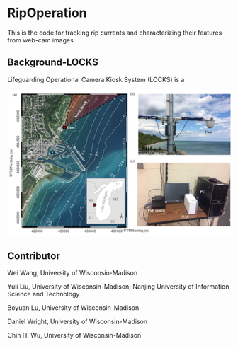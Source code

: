 # RipOperation
This is the code for tracking rip currents and characterizing their features from web-cam images.

## Background-LOCKS
Lifeguarding Operational Camera Kiosk System (LOCKS) is a 

!['./LOCKS_Site.jpg'](https://github.com/wwang487/RipOperation/blob/main/LOCKS_Site.jpg)
## Contributor
Wei Wang, University of Wisconsin-Madison

Yuli Liu, University of Wisconsin-Madison; Nanjing University of Information Science and Technology

Boyuan Lu, University of Wisconsin-Madison

Daniel Wright, University of Wisconsin-Madison

Chin H. Wu, University of Wisconsin-Madison
